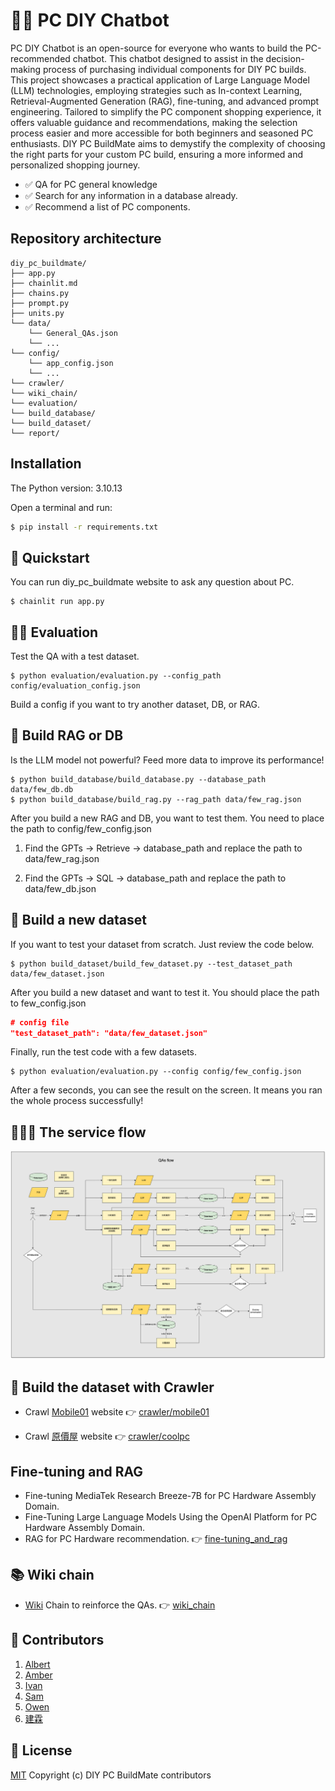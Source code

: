 # 🧑‍💻 PC DIY Chatbot 

PC DIY Chatbot is an open-source for everyone who wants to build the PC-recommended chatbot. This chatbot designed to assist in the decision-making process of purchasing individual components for DIY PC builds. This project showcases a practical application of Large Language Model (LLM) technologies, employing strategies such as In-context Learning, Retrieval-Augmented Generation (RAG), fine-tuning, and advanced prompt engineering. Tailored to simplify the PC component shopping experience, it offers valuable guidance and recommendations, making the selection process easier and more accessible for both beginners and seasoned PC enthusiasts. DIY PC BuildMate aims to demystify the complexity of choosing the right parts for your custom PC build, ensuring a more informed and personalized shopping journey.

- ✅ QA for PC general knowledge 
- ✅ Search for any information in a database already.
- ✅ Recommend a list of PC components.

## Repository architecture
```
diy_pc_buildmate/
├── app.py
├── chainlit.md
├── chains.py
├── prompt.py
├── units.py
└── data/
    └── General_QAs.json
    └── ...
└── config/
    └── app_config.json
    └── ...
└── crawler/
└── wiki_chain/
└── evaluation/
└── build_database/
└── build_dataset/
└── report/
```

## Installation

The Python version: 3.10.13

Open a terminal and run:

```bash
$ pip install -r requirements.txt
```


## 🚀 Quickstart
You can run diy_pc_buildmate website to ask any question about PC.

```
$ chainlit run app.py
```

## 👩‍🔬 Evaluation 
Test the QA with a test dataset.
```
$ python evaluation/evaluation.py --config_path config/evaluation_config.json
```
Build a config if you want to try another dataset, DB, or RAG.

## 🤖 Build RAG or DB
Is the LLM model not powerful? Feed more data to improve its performance!
```
$ python build_database/build_database.py --database_path data/few_db.db
$ python build_database/build_rag.py --rag_path data/few_rag.json
```

After you build a new RAG and DB, you want to test them. You need to place the path to config/few_config.json

1. Find the GPTs -> Retrieve -> database_path and replace the path to data/few_rag.json 

2. Find the GPTs -> SQL -> database_path and replace the path to data/few_db.json 

## 📂 Build a new dataset
If you want to test your dataset from scratch. Just review the code below.
```
$ python build_dataset/build_few_dataset.py --test_dataset_path data/few_dataset.json
```

After you build a new dataset and want to test it. You should place the path to few_config.json
```json
# config file
"test_dataset_path": "data/few_dataset.json"
```
Finally, run the test code with a few datasets.
```
$ python evaluation/evaluation.py --config config/few_config.json
```
After a few seconds, you can see the result on the screen. It means you ran the whole process successfully!

## 👨🏻‍💼 The service flow

![Architecture](data/QAs_flow.png)

## 🐍 Build the dataset with Crawler

- Crawl [Mobile01](mobile01.com) website 👉 [crawler/mobile01](crawler/mobile01) 

- Crawl [原價屋](https://coolpc.com.tw/evaluate.php) website 👉 [crawler/coolpc](crawler/coolpc)

## Fine-tuning and RAG
- Fine-tuning MediaTek Research Breeze-7B for PC Hardware Assembly Domain.
- Fine-Tuning Large Language Models Using the OpenAI Platform for PC Hardware Assembly Domain.
- RAG for PC Hardware recommendation.
👉 [fine-tuning_and_rag](fine-tuning_and_rag)

## 📚 Wiki chain

- [Wiki](zh.wikipedia.org) Chain to reinforce the QAs. 👉 [wiki_chain](wiki_chain)

## 🌟 Contributors
1. [Albert](https://github.com/52nlp)
2. [Amber](https://github.com/ccchian)
3. [Ivan](https://github.com/leeivan1007)
4. [Sam](https://github.com/rd8312)
5. [Owen](https://github.com/a12345a789)
6. [建霖](https://github.com/aszk1415)


## 📃 License

[MIT](https://opensource.org/license/MIT)
Copyright (c)  DIY PC BuildMate contributors